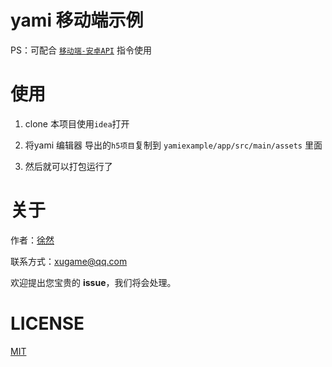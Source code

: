 # yami 移动端示例

PS：可配合 [`移动端-安卓API`](https://github.com/xiaoxustudio/YaMiRPG_Plugin/blob/main/%E7%A7%BB%E5%8A%A8%E7%AB%AF-API.%E6%8C%87%E4%BB%A4.ts) 指令使用

# 使用

1. clone 本项目使用`idea`打开

2. 将yami 编辑器 导出的`h5项目`复制到 `yamiexample/app/src/main/assets` 里面

3. 然后就可以打包运行了

# 关于

作者：[徐然](https://github.com/xiaoxustudio)  

联系方式：[xugame@qq.com](emailto://xugame@qq.com)

欢迎提出您宝贵的 **issue**，我们将会处理。

# LICENSE

[MIT](./LICENSE-MIT)  